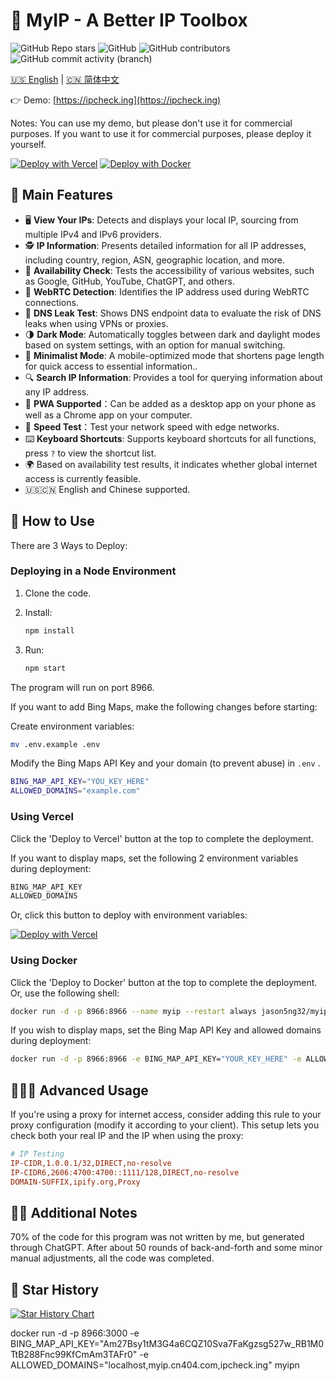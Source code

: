 # 🧰 MyIP - A Better IP Toolbox

![GitHub Repo stars](https://img.shields.io/github/stars/jason5ng32/MyIP)
![GitHub](https://img.shields.io/github/license/jason5ng32/MyIP)
![GitHub contributors](https://img.shields.io/github/contributors/jason5ng32/MyIP)
![GitHub commit activity (branch)](https://img.shields.io/github/commit-activity/m/jason5ng32/MyIP)

[🇺🇸 English](README.md) | [🇨🇳 简体中文](README_CN.md)

👉 Demo: [https://ipcheck.ing](https://ipcheck.ing)

Notes: You can use my demo, but please don't use it for commercial purposes. If you want to use it for commercial purposes, please deploy it yourself.

[![Deploy with Vercel](https://raw.githubusercontent.com/jason5ng32/MyIP/main/public/res/img/Vercel.svg)](https://vercel.com/new/clone?repository-url=https%3A%2F%2Fgithub.com%2Fjason5ng32%2FMyIP&project-name=MyIP&repository-name=MyIP)
[![Deploy with Docker](https://raw.githubusercontent.com/jason5ng32/MyIP/main/public/res/img/Docker.svg)](https://hub.docker.com/r/jason5ng32/myip)

## 👀 Main Features

* 🖥️ **View Your IPs**: Detects and displays your local IP, sourcing from multiple IPv4 and IPv6 providers.
* 🕵️ **IP Information**: Presents detailed information for all IP addresses, including country, region, ASN, geographic location, and more.
* 🚦 **Availability Check**: Tests the accessibility of various websites, such as Google, GitHub, YouTube, ChatGPT, and others.
* 🚥 **WebRTC Detection**: Identifies the IP address used during WebRTC connections.
* 🛑 **DNS Leak Test**: Shows DNS endpoint data to evaluate the risk of DNS leaks when using VPNs or proxies.
* 🌗 **Dark Mode**: Automatically toggles between dark and daylight modes based on system settings, with an option for manual switching.
* 📱 **Minimalist Mode**: A mobile-optimized mode that shortens page length for quick access to essential information..
* 🔍 **Search IP Information**: Provides a tool for querying information about any IP address.
* 📲 **PWA Supported**：Can be added as a desktop app on your phone as well as a Chrome app on your computer.
* 🚀 **Speed Test**：Test your network speed with edge networks.
* ⌨️ **Keyboard Shortcuts**: Supports keyboard shortcuts for all functions, press `?` to view the shortcut list.
* 🌍 Based on availability test results, it indicates whether global internet access is currently feasible.
* 🇺🇸🇨🇳 English and Chinese supported.

## 📕 How to Use

There are 3 Ways to Deploy:

### Deploying in a Node Environment

1. Clone the code.
2. Install:

    ```bash
    npm install
    ```

3. Run:

    ```bash
    npm start
    ```

The program will run on port 8966.

If you want to add Bing Maps, make the following changes before starting:

Create environment variables:

```bash
mv .env.example .env
```

Modify the Bing Maps API Key and your domain (to prevent abuse) in `.env` .

```bash
BING_MAP_API_KEY="YOU_KEY_HERE"
ALLOWED_DOMAINS="example.com"
```

### Using Vercel

Click the 'Deploy to Vercel' button at the top to complete the deployment.

If you want to display maps, set the following 2 environment variables during deployment:

```bash
BING_MAP_API_KEY
ALLOWED_DOMAINS
```

Or, click this button to deploy with environment variables:

[![Deploy with Vercel](https://raw.githubusercontent.com/jason5ng32/MyIP/main/public/res/img/Vercel.svg)](https://vercel.com/new/clone?repository-url=https%3A%2F%2Fgithub.com%2Fjason5ng32%2FMyIP&env=BING_MAP_API_KEY,ALLOWED_DOMAINS)

### Using Docker

Click the 'Deploy to Docker' button at the top to complete the deployment. Or, use the following shell:

```bash
docker run -d -p 8966:8966 --name myip --restart always jason5ng32/myip:latest
```

If you wish to display maps, set the Bing Map API Key and allowed domains during deployment:

```bash
docker run -d -p 8966:8966 -e BING_MAP_API_KEY="YOUR_KEY_HERE" -e ALLOWED_DOMAINS="example.com" --name myip jason5ng32/myip:latest
```

## 👩🏻‍💻 Advanced Usage

If you're using a proxy for internet access, consider adding this rule to your proxy configuration (modify it according to your client). This setup lets you check both your real IP and the IP when using the proxy:

```ini
# IP Testing
IP-CIDR,1.0.0.1/32,DIRECT,no-resolve
IP-CIDR6,2606:4700:4700::1111/128,DIRECT,no-resolve
DOMAIN-SUFFIX,ipify.org,Proxy
```

## 😶‍🌫️ Additional Notes

70% of the code for this program was not written by me, but generated through ChatGPT. After about 50 rounds of back-and-forth and some minor manual adjustments, all the code was completed.

## 🌟 Star History

[![Star History Chart](https://api.star-history.com/svg?repos=jason5ng32/MyIP&type=Date)](https://star-history.com/#jason5ng32/MyIP&Date)


docker run -d -p 8966:3000 -e BING_MAP_API_KEY="Am27Bsy1tM3G4a6CQZ10Sva7FaKgzsg527w_RB1M0TtB288Fnc99KfCmAm3TAFr0" -e ALLOWED_DOMAINS="localhost,myip.cn404.com,ipcheck.ing" myipn